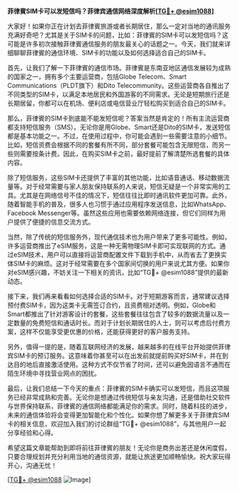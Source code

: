 **菲律賓SIM卡可以发短信吗？菲律宾通信网络深度解析[[TG💪+ @esim1088](https://t.me/s/esim1088)]**

大家好！如果你正在计划去菲律賓旅游或者长期居住，那么一定对当地的通讯服务充满好奇吧？尤其是关于SIM卡的问题，比如：菲律賓的SIM卡可以发短信吗？这可能是许多初次接触菲律賓通信服务的朋友最关心的话题之一。今天，我们就来详细聊聊菲律賓的通信环境、SIM卡的功能以及如何选择适合自己的SIM卡。

首先，让我们了解一下菲律賓的通信市场。菲律賓是东南亚地区通信发展较为成熟的国家之一，拥有多个主要运营商，包括Globe Telecom、Smart Communications（PLDT旗下）和Dito Telecommunity。这些运营商各自推出了不同类型的SIM卡，以满足本地居民和外国游客的不同需求。无论是短期旅行还是长期居留，你都可以在机场、便利店或电信营业厅轻松购买到适合自己的SIM卡。

那么，菲律賓的SIM卡到底能不能发短信呢？答案当然是肯定的！所有主流运营商都支持短信服务（SMS）。无论你是用Globe、Smart还是Dito的SIM卡，发送短信都是基本功能之一。不过，在使用过程中，你可能会遇到一些需要注意的小细节。比如，短信资费会根据不同的套餐有所不同，部分套餐可能包含无限短信，而另一些则需要按条计费。因此，在购买SIM卡之前，最好提前了解清楚所选套餐的具体内容。

除了短信服务，这些SIM卡还提供了丰富的其他功能，比如语音通话、移动数据流量等。对于经常需要与家人朋友保持联系的人来说，短信无疑是一个非常实用的工具。尤其是在网络信号不佳的情况下，短信往往比即时通讯软件更加可靠。此外，随着智能手机的普及，很多人也习惯于通过应用程序发送信息，比如WhatsApp、Facebook Messenger等。虽然这些应用也需要依赖网络连接，但它们同样为用户提供了便捷的信息交流方式。

当然，除了传统的短信服务外，现代通信技术也为用户带来了更多可能性。例如，许多运营商推出了eSIM服务，这是一种无需物理SIM卡即可实现联网的方式。通过eSIM技术，用户可以直接将运营商配置文件下载到手机中，从而省去了更换实体SIM卡的麻烦。这对于经常需要在多个国家间切换的用户来说尤其方便。如果你对eSIM感兴趣，不妨关注一下相关的资讯，比如“TG💪+ @esim1088”提供的最新动态。

接下来，我们再来看看如何选择合适的SIM卡。对于短期游客而言，通常建议选择预付费SIM卡，因为这类卡无需签订合约，且资费相对透明。例如，Globe和Smart都推出了针对游客设计的套餐，这些套餐往往包含了较多的数据流量以及一定数量的免费短信和通话时长。而对于计划长期居住的人士，则可以考虑后付费方案，这样不仅能享受更优惠的价格，还能获得更好的客户服务支持。

另外，值得一提的是，随着互联网经济的发展，越来越多的在线平台开始提供菲律宾SIM卡的预订服务。这意味着你甚至可以在出发前就提前购买好SIM卡，并在到达目的地后直接激活使用。这种方式不仅节省了时间，还可以避免因语言不通而在陌生环境中寻找营业网点的困扰。

最后，让我们总结一下今天的重点：菲律賓的SIM卡确实可以发短信，而且这项服务已经非常成熟和完善。无论你是想通过传统短信与亲友沟通，还是借助社交软件与世界保持联系，菲律賓的通信网络都能满足你的需求。同时，随着科技的进步，未来的通信体验将会变得更加智能化和个性化。如果你想了解更多关于菲律宾SIM卡的相关信息，欢迎加入我们的讨论群组“TG💪+ @esim1088”，与其他用户一起分享经验和心得。

希望这篇文章能帮助到即将前往菲律賓的朋友！无论你是商务出差还是休闲度假，只要合理规划并充分利用当地的通信资源，就能让旅途更加顺畅愉快。祝大家玩得开心，沟通无忧！

[[TG💪+ @esim1088](https://t.me/s/esim1088) ![Image](https://i.postimg.cc/4NQfJmqS/Snipaste-2025-05-13-00-14-12.png)]